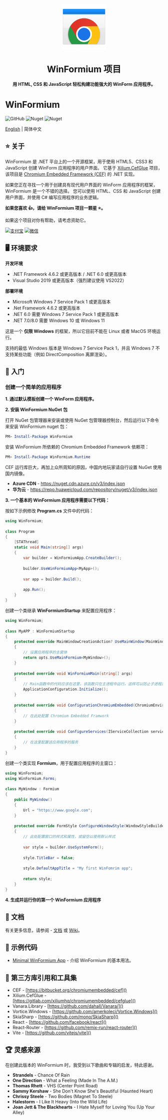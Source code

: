 <p align="center">
    <img src="./artworks/WinFormiumLogo.png" width="144" />
</p>
<h1 align="center">WinFormium 项目</h1>
<p align="center"><strong>用 HTML, CSS 和 JavaScript 轻松构建功能强大的 WinForm 应用程序。</strong></p>

# WinFormium

![GitHub](https://img.shields.io/github/license/XuanchenLin/WinFormium)
![Nuget](https://img.shields.io/nuget/v/WinFormium)
![Nuget](https://img.shields.io/nuget/dt/WinFormium)

[English](README.md) | 简体中文

## ⭐ 关于

WinFormium 是 .NET 平台上的一个开源框架，用于使用 HTML5、CSS3 和 JavaScript 创建 WinForm 应用程序的用户界面。 它基于 [Xilium.CefGlue](https://bitbucket.org/xilium/xilium.cefglue/wiki/Home) 项目，该项目是 [Chromium Embedded Framework (CEF)](https://bitbucket.org/chromiumembedded/cef) 的 .NET 实现。

如果您正在寻找一个用于创建具有现代用户界面的 WinForm 应用程序的框架，WinFormium 是一个不错的选择。 您可以使用 HTML、CSS 和 JavaScript 创建用户界面，并使用 C# 编写应用程序的业务逻辑。

**如果您喜欢 👍，请给 WinFormium 项目一颗星 ⭐。**

如果这个项目对你有帮助，请考虑资助它。

[![支付宝](https://img.shields.io/badge/%E6%8D%90%E8%B5%A0-%E6%94%AF%E4%BB%98%E5%AE%9D-blue)](docs/assets/qrcode.png)
[![微信](https://img.shields.io/badge/%E6%8D%90%E8%B5%A0-%E5%BE%AE%E4%BF%A1-Green)](docs/assets/qrcode.png)

## 🖥️ 环境要求

**开发环境**

- .NET Framework 4.6.2 或更高版本 / .NET 6.0 或更高版本
- Visual Studio 2019 或更高版本（强烈建议使用 VS2022）

**部署环境**

- Microsoft Windows 7 Service Pack 1 或更高版本
- .Net Framework 4.6.2 或更高版本
- .NET 6.0 需要 Windows 7 Service Pack 1 或更高版本
- .NET 7.0/8.0 需要 Windows 10 或 Windows 11

这是一个 **仅限 Windows** 的框架，所以它目前不能在 Linux 或者 MacOS 环境运行。

支持的最低 Windows 版本是 Windows 7 Service Pack 1，并且 Windows 7 不支持某些功能（例如 DirectComposition 离屏渲染）。

## 🧰 入门

### 创建一个简单的应用程序

**1. 通过默认模板创建一个 WinForm 应用程序。**

**2. 安装 WinFormium NuGet 包**

打开 NuGet 包管理器来安装或使用 NuGet 包管理器控制台，然后运行以下命令来安装 WinFormium nuget 包：

```powershell
PM> Install-Package WinFormium
```

安装 WinFormium 所依赖的 Chromium Embedded Framework 依赖项：

```powershell
PM> Install-Package WinFormium.Runtime
```

CEF 运行库巨大，再加上众所周知的原因，中国内地玩家请自行设置 NuGet 使用国内镜像。

- **Azure CDN** - https://nuget.cdn.azure.cn/v3/index.json
- **华为云** - https://repo.huaweicloud.com/repository/nuget/v3/index.json

**3. 一个基本的 WinFormium 应用程序需要以下代码：**

按如下示例修改 **Program.cs** 文件中的代码：

```csharp
using WinFormium;

class Program
{
    [STAThread]
    static void Main(string[] args)
    {
        var builder = WinFormiumApp.CreateBuilder();

        builder.UseWinFormiumApp<MyApp>();

        var app = builder.Build();

        app.Run();
    }
}
```

创建一个类继承 **WinFormiumStartup** 来配置应用程序：

```csharp
using WinFormium;

class MyAPP : WinFormiumStartup
{
    protected override MainWindowCreationAction? UseMainWindow(MainWindowOptions opts)
    {
        // 设置应用程序的主窗体
        return opts.UseMainFormium<MyWindow>();
    }

    protected override void WinFormiumMain(string[] args)
    {
        // Main函数中的代码应该在这里，该函数只在主进程中运行。这样可以防止子进程运行一些不正确的初始化代码。
        ApplicationConfiguration.Initialize();
    }

    protected override void ConfigurationChromiumEmbedded(ChromiumEnvironmentBuiler cef)
    {
        // 在此处配置 Chromium Embedded Framwork
    }

    protected override void ConfigureServices(IServiceCollection services)
    {
        // 在这里配置该应用程序的服务
    }
}
```

创建一个类实现 **Formium**，用于配置应用程序的主窗口：

```csharp
using WinFormium;
using WinFormium.Forms;

class MyWindow : Formium
{
    public MyWindow()
    {
        Url = "https://www.google.com";
    }

    protected override FormStyle ConfigureWindowStyle(WindowStyleBuilder builder)
    {
        // 此处配置窗口的样式和属性，或留空以使用默认样式

        var style = builder.UseSystemForm();

        style.TitleBar = false;

        style.DefaultAppTitle = "My first WinFomrim app";

        return style;
    }
}
```

**4. 生成并运行你的第一个 WinFormium 应用程序**

## 📖 文档

有关更多信息，请参阅 - [文档](docs/en/Documentation.md) 或 [Wiki](https://github.com/XuanchenLin/WinFormium/wiki)。

## 🤖 示例代码

- [Minimal WinFormium App](./examples/MinimalWinFormiumApp) - 介绍 WinFormium 的基本用法。

## 🔗 第三方库引用和工具集

- CEF - [https://bitbucket.org/chromiumembedded/cef]()
- Xilium.CefGlue - [https://gitlab.com/xiliumhq/chromiumembedded/cefglue]()
- Vanara.Library - [https://github.com/dahall/Vanara/]()
- Vortice.Windows - [https://github.com/amerkoleci/Vortice.Windows]()
- SkiaSharp - [https://github.com/mono/SkiaSharp]()
- React - [https://github.com/facebook/react]()
- React-Router - [https://github.com/remix-run/react-router]()
- Vite - [https://github.com/vitejs/vite]()

## 🏆 灵感来源

在创建此版本的 WinFormium 时，我受到以下歌曲和专辑的启发，特此感谢。

- **Strandels** - Chance Of Rain
- **One Direction** - What a Feeling (Made In The A.M.)
- **Thomas Rhett** - VHS (Center Point Road)
- **Sammy Kershaw** - She Don't Know She's Beautiful (Haunted Heart)
- **Chrissy Steele** - Two Bodies (Magnet To Steele)
- **Halestorm** - I Like It Heavy (Into the Wild Life)
- **Joan Jett & The Blackhearts** - I Hate Myself for Loving You (Up Your Alley)
